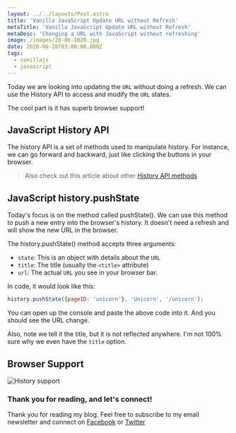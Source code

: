 ```yaml
---
layout: ../../layouts/Post.astro
title: 'Vanilla JavaScript Update URL without Refresh'
metaTitle: 'Vanilla JavaScript Update URL without Refresh'
metaDesc: 'Changing a URL with JavaScript without refreshing'
image: /images/28-06-2020.jpg
date: 2020-06-28T03:00:00.000Z
tags:
  - vanillajs
  - javascript
---
```


Today we are looking into updating the `URL` without doing a refresh. We can use the History API to access and modify the `URL` states.

The cool part is it has superb browser support!

## JavaScript History API

The history API is a set of methods used to manipulate history. For instance, we can go forward and backward, just like clicking the buttons in your browser.

> Also check out this article about other [History API methods](https://daily-dev-tips.com/posts/vanilla-javascript-history-api/)

## JavaScript history.pushState

Today's focus is on the method called pushState(). We can use this method to push a new entry into the browser's history. It doesn't need a refresh and will show the new URL in the browser.

The history.pushState() method accepts three arguments:

- `state`: This is an object with details about the `URL`
- `title`: The title (usually the `<title>` attribute)
- `url`: The actual `URL` you see in your browser bar.

In code, it would look like this:

```js
history.pushState({pageID: 'unicorn'}, 'Unicorn', '/unicorn');
```

You can open up the console and paste the above code into it. And you should see the URL change.

Also, note we tell it the title, but it is not reflected anywhere. I'm not 100% sure why we even have the `title` option.

## Browser Support

![History support](https://caniuse.bitsofco.de/static/v1/mdn-api__History-1593269956388.png)

### Thank you for reading, and let's connect!

Thank you for reading my blog. Feel free to subscribe to my email newsletter and connect on [Facebook](https://www.facebook.com/DailyDevTipsBlog) or [Twitter](https://twitter.com/DailyDevTips1)
